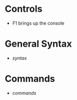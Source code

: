 # Controls #
  * F1 brings up the console

# General Syntax #
  * _syntax_

# Commands #
  * _commands_